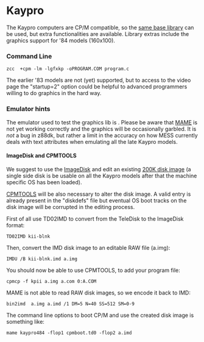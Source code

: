 #  Kaypro

The Kaypro computers are CP/M compatible, so the [same base library](platform/cpm) can be used, but extra functionalities are available.
Library extras include the graphics support for '84 models (160x100).


### Command Line

    zcc  +cpm -lm -lgfxkp -oPROGRAM.COM program.c


The earlier '83 models are not (yet) supported, but to access to the video page the "startup=2" option could be helpful to advanced programmers willing to do graphics in the hard way.


### Emulator hints

The emulator used to test the graphics lib is .
Please be aware that [MAME](http://www.mamedev.org/) is not yet working correctly and the graphics will be occasionally garbled.   It is *not* a bug in z88dk, but rather a limit in the accuracy on how MESS currently deals with text attributes when emulating all the late Kaypro models.


#### ImageDisk and CPMTOOLS

We suggest to use the [ImageDisk](http://www.classiccmp.org/dunfield/img/index.htm) and edit an existing [200K disk image](http://www.retroarchive.org/maslin/disks/kaypro/kii-blnk.td0) (a single side disk is be usable on all the Kaypro models after that the machine specific OS has been loaded).

[CPMTOOLS](http://www.moria.de/~michael/cpmtools/) will be also necessary to alter the disk image.   A valid entry is already present in the "diskdefs" file but eventual OS boot tracks on the disk image will be corrupted in the editing process.

First of all use TD02IMD to convert from the TeleDisk to the ImageDisk format:

    TD02IMD kii-blnk


Then, convert the IMD disk image to an editable RAW file (a.img):

    IMDU /B kii-blnk.imd a.img


You should now be able to use CPMTOOLS, to add your program file:

    cpmcp -f kpii a.img a.com 0:A.COM


MAME is not able to read RAW disk images, so we encode it back to IMD:

    bin2imd  a.img a.imd /1 DM=5 N=40 SS=512 SM=0-9


The command line options to boot CP/M and use the created disk image is something like:

    mame kaypro484 -flop1 cpmboot.td0 -flop2 a.imd



